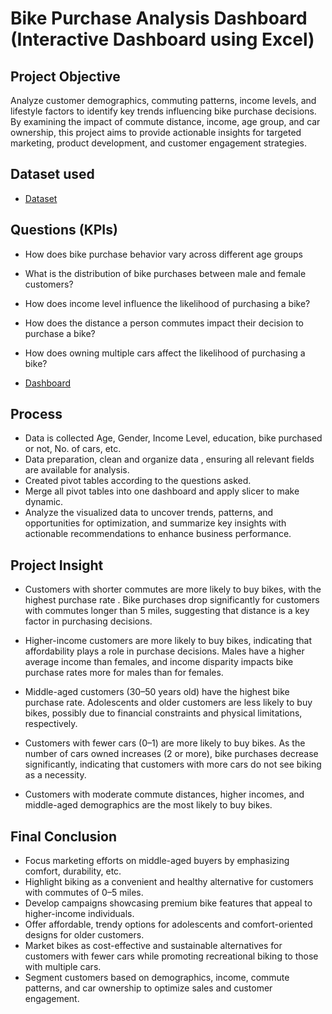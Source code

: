 # Bike Purchase Analysis Dashboard (Interactive Dashboard using Excel)
## Project Objective
Analyze customer demographics, commuting patterns, income levels, and lifestyle factors to identify key trends influencing bike purchase decisions. By examining the impact of commute distance, income, age group, and car ownership, this project aims to provide actionable insights for targeted marketing, product development, and customer engagement strategies.

## Dataset used
- <a href="https://github.com/Fathimathu-swafa/Bike-Purchase-Analysis-Dashboard/blob/main/Raw%20Dataset.xlsx">Dataset</a>

## Questions (KPIs)
- How does bike purchase behavior vary across different age groups
- What is the distribution of bike purchases between male and female customers?
- How does income level influence the likelihood of purchasing a bike?
- How does the distance a person commutes impact their decision to purchase a bike?
- How does owning multiple cars affect the likelihood of purchasing a bike?

- <a href="https://github.com/Fathimathu-swafa/Bike-Purchase-Analysis-Dashboard/blob/main/Dashboard%20Image.png"> Dashboard </a>

## Process
- Data is collected Age, Gender, Income Level, education, bike purchased or not, No. of cars, etc.
- Data preparation, clean and organize data , ensuring all relevant fields are available for analysis.
- Created pivot tables according to the questions asked.
- Merge all pivot tables into one dashboard and apply slicer to make dynamic.
- Analyze the visualized data to uncover trends, patterns, and opportunities for optimization, and summarize key insights with actionable recommendations to enhance business performance.

## Project Insight
- Customers with shorter commutes are more likely to buy bikes, with the highest purchase rate .
  Bike purchases drop significantly for customers with commutes longer than 5 miles, suggesting that distance is a key factor in purchasing decisions.

- Higher-income customers are more likely to buy bikes, indicating that affordability plays a role in purchase decisions.
  Males have a higher average income than females, and income disparity impacts bike purchase rates more for males than for females.

- Middle-aged customers (30–50 years old) have the highest bike purchase rate.
  Adolescents and older customers are less likely to buy bikes, possibly due to financial constraints and physical limitations, respectively.

- Customers with fewer cars (0–1) are more likely to buy bikes.
  As the number of cars owned increases (2 or more), bike purchases decrease significantly, indicating that customers with more cars do not see biking as a necessity.

- Customers with moderate commute distances, higher incomes, and middle-aged demographics are the most likely to buy bikes.

## Final Conclusion
- Focus marketing efforts on middle-aged buyers by emphasizing comfort, durability, etc.
- Highlight biking as a convenient and healthy alternative for customers with commutes of 0–5 miles.
- Develop campaigns showcasing premium bike features that appeal to higher-income individuals.
- Offer affordable, trendy options for adolescents and comfort-oriented designs for older customers.
- Market bikes as cost-effective and sustainable alternatives for customers with fewer cars while promoting recreational biking to those with multiple cars.
- Segment customers based on demographics, income, commute patterns, and car ownership to optimize sales and customer engagement.



